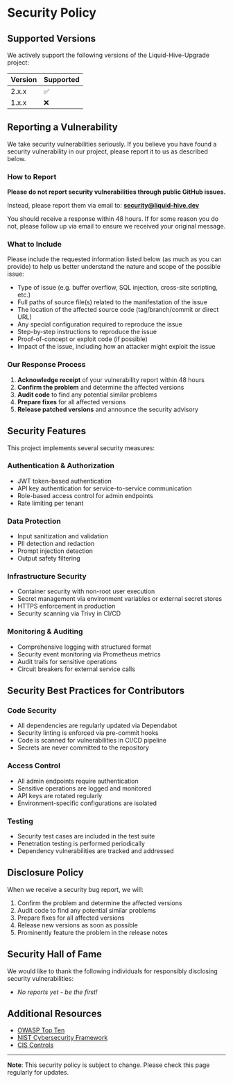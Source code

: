 # Security Policy

## Supported Versions

We actively support the following versions of the Liquid-Hive-Upgrade project:

| Version | Supported          |
| ------- | ------------------ |
| 2.x.x   | :white_check_mark: |
| 1.x.x   | :x:                |

## Reporting a Vulnerability

We take security vulnerabilities seriously. If you believe you have found a security vulnerability in our project, please report it to us as described below.

### How to Report

**Please do not report security vulnerabilities through public GitHub issues.**

Instead, please report them via email to: **security@liquid-hive.dev**

You should receive a response within 48 hours. If for some reason you do not, please follow up via email to ensure we received your original message.

### What to Include

Please include the requested information listed below (as much as you can provide) to help us better understand the nature and scope of the possible issue:

- Type of issue (e.g. buffer overflow, SQL injection, cross-site scripting, etc.)
- Full paths of source file(s) related to the manifestation of the issue
- The location of the affected source code (tag/branch/commit or direct URL)
- Any special configuration required to reproduce the issue
- Step-by-step instructions to reproduce the issue
- Proof-of-concept or exploit code (if possible)
- Impact of the issue, including how an attacker might exploit the issue

### Our Response Process

1. **Acknowledge receipt** of your vulnerability report within 48 hours
2. **Confirm the problem** and determine the affected versions
3. **Audit code** to find any potential similar problems
4. **Prepare fixes** for all affected versions
5. **Release patched versions** and announce the security advisory

## Security Features

This project implements several security measures:

### Authentication & Authorization

- JWT token-based authentication
- API key authentication for service-to-service communication
- Role-based access control for admin endpoints
- Rate limiting per tenant

### Data Protection

- Input sanitization and validation
- PII detection and redaction
- Prompt injection detection
- Output safety filtering

### Infrastructure Security

- Container security with non-root user execution
- Secret management via environment variables or external secret stores
- HTTPS enforcement in production
- Security scanning via Trivy in CI/CD

### Monitoring & Auditing

- Comprehensive logging with structured format
- Security event monitoring via Prometheus metrics
- Audit trails for sensitive operations
- Circuit breakers for external service calls

## Security Best Practices for Contributors

### Code Security

- All dependencies are regularly updated via Dependabot
- Security linting is enforced via pre-commit hooks
- Code is scanned for vulnerabilities in CI/CD pipeline
- Secrets are never committed to the repository

### Access Control

- All admin endpoints require authentication
- Sensitive operations are logged and monitored
- API keys are rotated regularly
- Environment-specific configurations are isolated

### Testing

- Security test cases are included in the test suite
- Penetration testing is performed periodically
- Dependency vulnerabilities are tracked and addressed

## Disclosure Policy

When we receive a security bug report, we will:

1. Confirm the problem and determine the affected versions
2. Audit code to find any potential similar problems
3. Prepare fixes for all affected versions
4. Release new versions as soon as possible
5. Prominently feature the problem in the release notes

## Security Hall of Fame

We would like to thank the following individuals for responsibly disclosing security vulnerabilities:

- _No reports yet - be the first!_

## Additional Resources

- [OWASP Top Ten](https://owasp.org/www-project-top-ten/)
- [NIST Cybersecurity Framework](https://www.nist.gov/cyberframework)
- [CIS Controls](https://www.cisecurity.org/controls/)

---

**Note**: This security policy is subject to change. Please check this page regularly for updates.
